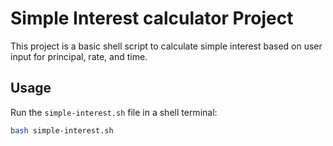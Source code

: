 # Simple Interest calculator Project

This project is a basic shell script to calculate simple interest based on user input for principal, rate, and time.

## Usage

Run the `simple-interest.sh` file in a shell terminal:

```bash
bash simple-interest.sh
